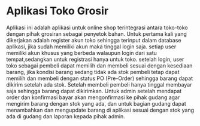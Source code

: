 # Aplikasi Toko Grosir

Aplikasi ini adalah aplikasi untuk online shop terintegrasi antara toko-toko dengan pihak grosiran sebagai penyetok bahan. Untuk pertama kali yang dikerjakan adalah register akun toko sehingga terinput dalam database aplikasi, jika sudah memiliki akun maka tinggal login saja. setiap user memiliki akun khusus yang berbeda walaupun login dari satu tempat,sedangkan untuk registrasi hanya untuk toko. setelah login, user toko sebagai pembeli dapat memilih dan membeli sesuai dengan kesediaan barang, jika kondisi barang sedang tidak ada stok pembeli tetap dapat memilih dan membeli dengan status PO (Pre-Order) sehingga barang dapat dikirim setelah ada stok. Setelah membeli pembeli hanya tinggal membayar saja sehingga barang dapat dikirimkan. Untuk admin setelah mendapat order dan konfirmasi bayar akan mengonfirmasi ke pihak gudang agar mengirim barang dengan stok yang ada, dan untuk bagian gudang dapat menambahkan dan mengupdate barang di aplikasi sesuai dengan stok yang ada di gudang dan laporan kepada pihak admin.
